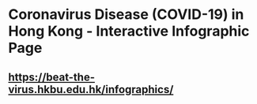 # Coronavirus Disease (COVID-19) in Hong Kong - Interactive Infographic Page
## https://beat-the-virus.hkbu.edu.hk/infographics/
